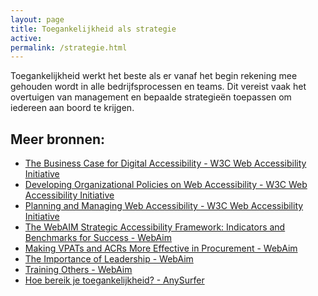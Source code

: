 ```yaml
---
layout: page
title: Toegankelijkheid als strategie
active: 
permalink: /strategie.html
---
```


<p>Toegankelijkheid werkt het beste als er vanaf het begin rekening mee gehouden wordt in alle bedrijfsprocessen en teams. Dit vereist vaak het overtuigen van management en bepaalde strategieën toepassen om iedereen aan boord te krijgen.</p>

<h2>Meer bronnen:</h2>
<ul>
    <li><a href="https://www.w3.org/WAI/business-case/">The Business Case for Digital Accessibility - W3C Web Accessibility Initiative</a></li>
    <li><a href="https://www.w3.org/WAI/planning/org-policies/">Developing Organizational Policies on Web Accessibility - W3C Web Accessibility Initiative</a></li>
    <li><a href="https://www.w3.org/WAI/planning-and-managing/">Planning and Managing Web Accessibility - W3C Web Accessibility Initiative</a></li>
    <li><a href="https://webaim.org/articles/strategicframework/">The WebAIM Strategic Accessibility Framework: Indicators and Benchmarks for Success - WebAim</a></li>
	<li><a href="https://webaim.org/articles/procurement/vpat/">Making VPATs and ACRs More Effective in Procurement - WebAim</a></li>
	<li><a href="https://webaim.org/articles/imp_of_leadership/">The Importance of Leadership - WebAim</a></li>
	<li><a href="https://webaim.org/articles/training/">Training Others - WebAim</a></li>
	<li><a href="https://www.anysurfer.be/nl/documentatie/artikels/detail/hoe-bereik-je-toegankelijkheid">Hoe bereik je toegankelijkheid? - AnySurfer</a></li>
</ul>